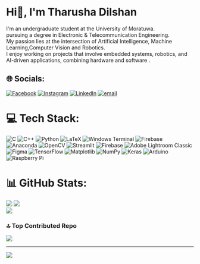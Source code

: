 # Hi👋, I'm Tharusha Dilshan
I'm an undergraduate student at the University of Moratuwa.<br>pursuing a degree in Electronic & Telecommunication Engineering. <br>My passion lies at the intersection of Artificial Intelligence, Machine Learning,Computer Vision and Robotics. <br>I enjoy working on projects that involve embedded systems, robotics, and AI-driven applications, combining hardware and software .


## 🌐 Socials:
[![Facebook](https://img.shields.io/badge/Facebook-%231877F2.svg?logo=Facebook&logoColor=white)](https://facebook.com/dilshan.tharusha.33) [![Instagram](https://img.shields.io/badge/Instagram-%23E4405F.svg?logo=Instagram&logoColor=white)](https://instagram.com/tharusha_49) [![LinkedIn](https://img.shields.io/badge/LinkedIn-%230077B5.svg?logo=linkedin&logoColor=white)](https://linkedin.com/in/dilshan49) [![email](https://img.shields.io/badge/Email-D14836?logo=gmail&logoColor=white)](mailto:dilshantharusha2002@gmail.com) 

# 💻 Tech Stack:
![C](https://img.shields.io/badge/c-%2300599C.svg?style=for-the-badge&logo=c&logoColor=white) ![C++](https://img.shields.io/badge/c++-%2300599C.svg?style=for-the-badge&logo=c%2B%2B&logoColor=white) ![Python](https://img.shields.io/badge/python-3670A0?style=for-the-badge&logo=python&logoColor=ffdd54) ![LaTeX](https://img.shields.io/badge/latex-%23008080.svg?style=for-the-badge&logo=latex&logoColor=white) ![Windows Terminal](https://img.shields.io/badge/Windows%20Terminal-%234D4D4D.svg?style=for-the-badge&logo=windows-terminal&logoColor=white) ![Firebase](https://img.shields.io/badge/firebase-%23039BE5.svg?style=for-the-badge&logo=firebase) ![Anaconda](https://img.shields.io/badge/Anaconda-%2344A833.svg?style=for-the-badge&logo=anaconda&logoColor=white) ![OpenCV](https://img.shields.io/badge/opencv-%23white.svg?style=for-the-badge&logo=opencv&logoColor=white) ![Streamlit](https://img.shields.io/badge/Streamlit-%23FE4B4B.svg?style=for-the-badge&logo=streamlit&logoColor=white) ![Firebase](https://img.shields.io/badge/firebase-a08021?style=for-the-badge&logo=firebase&logoColor=ffcd34) ![Adobe Lightroom Classic](https://img.shields.io/badge/Adobe%20Lightroom%20Classic-31A8FF.svg?style=for-the-badge&logo=Adobe%20Lightroom%20Classic&logoColor=white) ![Figma](https://img.shields.io/badge/figma-%23F24E1E.svg?style=for-the-badge&logo=figma&logoColor=white) ![TensorFlow](https://img.shields.io/badge/TensorFlow-%23FF6F00.svg?style=for-the-badge&logo=TensorFlow&logoColor=white) ![Matplotlib](https://img.shields.io/badge/Matplotlib-%23ffffff.svg?style=for-the-badge&logo=Matplotlib&logoColor=black) ![NumPy](https://img.shields.io/badge/numpy-%23013243.svg?style=for-the-badge&logo=numpy&logoColor=white) ![Keras](https://img.shields.io/badge/Keras-%23D00000.svg?style=for-the-badge&logo=Keras&logoColor=white) ![Arduino](https://img.shields.io/badge/-Arduino-00979D?style=for-the-badge&logo=Arduino&logoColor=white) ![Raspberry Pi](https://img.shields.io/badge/-Raspberry_Pi-C51A4A?style=for-the-badge&logo=Raspberry-Pi)
# 📊 GitHub Stats:
![](https://github-readme-stats.vercel.app/api?username=dilshan-49&theme=dark&hide_border=false&include_all_commits=false&count_private=false)
![](https://github-readme-streak-stats.herokuapp.com/?user=dilshan-49&theme=dark&hide_border=false)<br/>
![](https://github-readme-stats.vercel.app/api/top-langs/?username=dilshan-49&theme=dark&hide_border=false&include_all_commits=false&count_private=false&layout=compact)

### 🔝 Top Contributed Repo
![](https://github-contributor-stats.vercel.app/api?username=dilshan-49&limit=5&theme=blueberry&combine_all_yearly_contributions=true)

---
[![](https://visitcount.itsvg.in/api?id=dilshan-49&icon=0&color=0)](https://visitcount.itsvg.in)

<!-- Proudly created with GPRM ( https://gprm.itsvg.in ) -->
